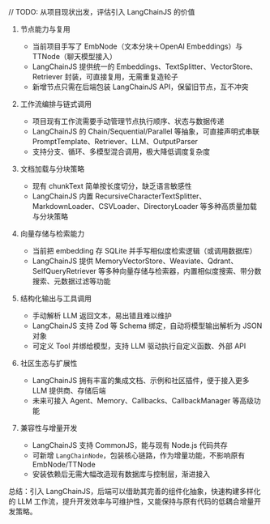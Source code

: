 // TODO: 从项目现状出发，评估引入 LangChainJS 的价值

1. 节点能力与复用  
   - 当前项目手写了 EmbNode（文本分块＋OpenAI Embeddings）与 TTNode（聊天模型接入）  
   - LangChainJS 提供统一的 Embeddings、TextSplitter、VectorStore、Retriever 封装，可直接复用，无需重复造轮子  
   - 新增节点只需在后端包装 LangChainJS API，保留旧节点，互不冲突  

2. 工作流编排与链式调用  
   - 项目现有工作流需要手动管理节点执行顺序、状态与数据传递  
   - LangChainJS 的 Chain/Sequential/Parallel 等抽象，可直接声明式串联 PromptTemplate、Retriever、LLM、OutputParser  
   - 支持分支、循环、多模型混合调用，极大降低调度复杂度  

3. 文档加载与分块策略  
   - 现有 chunkText 简单按长度切分，缺乏语言敏感性  
   - LangChainJS 内置 RecursiveCharacterTextSplitter、MarkdownLoader、CSVLoader、DirectoryLoader 等多种高质量加载与分块策略  

4. 向量存储与检索能力  
   - 当前把 embedding 存 SQLite 并手写相似度检索逻辑（或调用数据库）  
   - LangChainJS 提供 MemoryVectorStore、Weaviate、Qdrant、SelfQueryRetriever 等多种向量存储与检索器，内置相似度搜索、带分数搜索、元数据过滤等功能  

5. 结构化输出与工具调用  
   - 手动解析 LLM 返回文本，易出错且难以维护  
   - LangChainJS 支持 Zod 等 Schema 绑定，自动将模型输出解析为 JSON 对象  
   - 可定义 Tool 并绑给模型，支持 LLM 驱动执行自定义函数、外部 API  

6. 社区生态与扩展性  
   - LangChainJS 拥有丰富的集成文档、示例和社区插件，便于接入更多 LLM 提供商、存储后端  
   - 未来可接入 Agent、Memory、Callbacks、CallbackManager 等高级功能  

7. 兼容性与增量开发  
   - LangChainJS 支持 CommonJS，能与现有 Node.js 代码共存  
   - 可新增 `LangChainNode`，包装核心链路，作为增量功能，不影响原有 EmbNode/TTNode  
   - 安装依赖后无需大幅改造现有数据库与控制层，渐进接入  

总结：引入 LangChainJS，后端可以借助其完善的组件化抽象，快速构建多样化的 LLM 工作流，提升开发效率与可维护性，又能保持与原有代码的低耦合增量开发策略。
